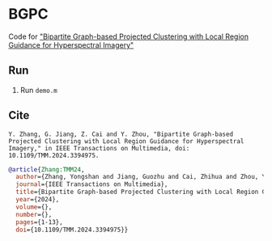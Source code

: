 # BGPC

Code for ["Bipartite Graph-based Projected Clustering with Local Region Guidance for Hyperspectral Imagery"](https://doi.org/10.1109/TMM.2024.3394975)

## Run

1. Run `demo.m`

## Cite

```
Y. Zhang, G. Jiang, Z. Cai and Y. Zhou, "Bipartite Graph-based Projected Clustering with Local Region Guidance for Hyperspectral Imagery," in IEEE Transactions on Multimedia, doi: 10.1109/TMM.2024.3394975.
```

```bib
@article{Zhang:TMM24,
  author={Zhang, Yongshan and Jiang, Guozhu and Cai, Zhihua and Zhou, Yicong},
  journal={IEEE Transactions on Multimedia}, 
  title={Bipartite Graph-based Projected Clustering with Local Region Guidance for Hyperspectral Imagery}, 
  year={2024},
  volume={},
  number={},
  pages={1-13},
  doi={10.1109/TMM.2024.3394975}}
```

